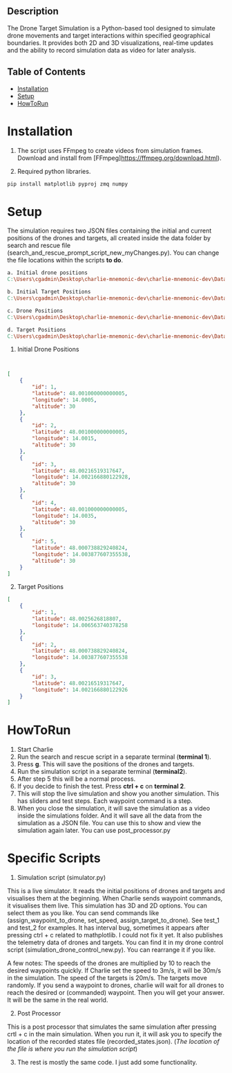 ## Description 

The Drone Target Simulation is a Python-based tool designed to simulate drone movements and target interactions within specified geographical boundaries. It provides both 2D and 3D visualizations, real-time updates and the ability to record simulation data as video for later analysis.

## Table of Contents
- [Installation](#Installation)
- [Setup](#Setup)
- [HowToRun](#HowToRun)


#  Installation
1. The script uses FFmpeg to create videos from simulation frames. Download and install from [FFmpeg]https://ffmpeg.org/download.html). 

2. Required python libraries.

```bash 
pip install matplotlib pyproj zmq numpy
```
# Setup

The simulation requires two JSON files containing the initial and current positions of the drones and targets, all created inside the data folder by search and rescue file (search_and_rescue_prompt_script_new_myChanges.py). You can change the file locations within the scripts **to do**. 

```makefile
a. Initial drone positions
C:\Users\cgadmin\Desktop\charlie-mnemonic-dev\charlie-mnemonic-dev\Data\charlie_shared_data\initial_drone_pos.json

b. Initial Target Positions
C:\Users\cgadmin\Desktop\charlie-mnemonic-dev\charlie-mnemonic-dev\Data\other_data\initial_target_positions.json

c. Drone Positions
C:\Users\cgadmin\Desktop\charlie-mnemonic-dev\charlie-mnemonic-dev\Data\charlie_shared_data\drone_pos.json

d. Target Positions
C:\Users\cgadmin\Desktop\charlie-mnemonic-dev\charlie-mnemonic-dev\Data\other_data\initial_target_positions.json


```

1. Initial Drone Positions

```json


[
    {
        "id": 1,
        "latitude": 48.001000000000005,
        "longitude": 14.0005,
        "altitude": 30
    },
    {
        "id": 2,
        "latitude": 48.001000000000005,
        "longitude": 14.0015,
        "altitude": 30
    },
    {
        "id": 3,
        "latitude": 48.00216519317647,
        "longitude": 14.002166880122928,
        "altitude": 30
    },
    {
        "id": 4,
        "latitude": 48.001000000000005,
        "longitude": 14.0035,
        "altitude": 30
    },
    {
        "id": 5,
        "latitude": 48.000738829240824,
        "longitude": 14.003877607355538,
        "altitude": 30
    }
]

```

2. Target Positions

```json
[
    {
        "id": 1,
        "latitude": 48.0025626818807,
        "longitude": 14.006563740378258
    },
    {
        "id": 2,
        "latitude": 48.000738829240824,
        "longitude": 14.003877607355538
    },
    {
        "id": 3,
        "latitude": 48.00216519317647,
        "longitude": 14.002166880122926
    }
]
```
# HowToRun

1. Start Charlie
2. Run the search and rescue script in a separate terminal (**terminal 1**).  
3. Press **g**. This will save the positions of the drones and targets. 
4. Run the simulation script in a separate terminal (**terminal2**).
5. After step 5 this will be a normal process. 
6. If you decide to finish the test. Press **ctrl + c** on **terminal 2**.
7. This will stop the live simulation and show you another simulation. This has sliders and test steps. Each waypoint command is a step. 
8. When you close the simulation, it will save the simulation as a video inside the simulations folder. And it will save all the data from the simulation as a JSON file. You can use this to show and view the simulation again later. You can use post_processor.py 

# Specific Scripts

1. Simulation script (simulator.py)

This is a live simulator. It reads the initial positions of drones and targets and visualises them at the beginning. When Charlie sends waypoint commands, it visualises them live. This simulation has 3D and 2D options. You can select them as you like. You can send commands like (assign_waypoint_to_drone, set_speed, assign_target_to_drone). See test_1 and test_2 for examples. It has interval bug, sometimes it appears after pressing ctrl + c related to mathplotlib. I could not fix it yet. It also publishes the telemetry data of drones and targets. You can find it in my drone control script (simulation_drone_control_new.py). You can rearrange it if you like.

A few notes: The speeds of the drones are multiplied by 10 to reach the desired waypoints quickly. If Charlie set the speed to 3m/s, it will be 30m/s in the simulation. The speed of the targets is 20m/s. The targets move randomly. If you send a waypoint to drones, charlie will wait for all drones to reach the desired or (commanded) waypoint. Then you will get your answer. It will be the same in the real world.

2. Post Processor

This is a post processor that simulates the same simulation after pressing crtl + c in the main simulation. When you run it, it will ask you to specify the location of the recorded states file (recorded_states.json). (*The location of the file is where you run the simulation script*)

3. The rest is mostly the same code. I just add some functionality.




